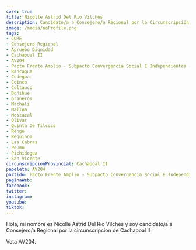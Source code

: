 ```yaml
---
core: true
title: Nicolle Astrid Del Rio Vilches
description: Candidato/a a Consejero/a Regional por la Circunscripción de Cachapoal II
image: /media/noProfile.png
tags:
- CORE
- Consejero Regional
- Apruebo Dignidad
- Cachapoal II
- AV204
- Pacto Frente Amplio - Subpacto Convergencia Social E Independientes - Convergencia Social
- Rancagua
- Codegua
- Coinco
- Coltauco
- Doñihue
- Graneros
- Machali
- Malloa
- Mostazal
- Olivar
- Quinta De Tilcoco
- Rengo
- Requinoa
- Las Cabras
- Peumo
- Pichidegua
- San Vicente
circunscripcionProvincial: Cachapoal II
papeleta: AV204
partido: Pacto Frente Amplio - Subpacto Convergencia Social E Independientes - Convergencia Social
paginaWeb:
facebook:
twitter:
instagram:
youtube:
tiktok:
---
```

Hola, mi nombre es Nicolle Astrid Del Rio Vilches y soy candidato/a a Consejero/a Regional por la circunscripcion de Cachapoal II.

Vota AV204.